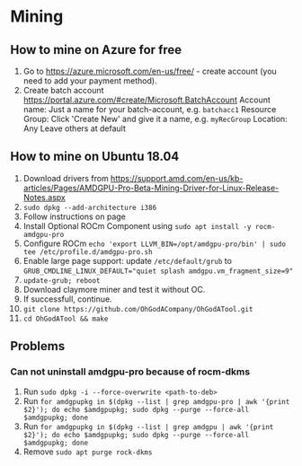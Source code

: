 # Mining

## How to mine on Azure for free
1. Go to https://azure.microsoft.com/en-us/free/ - create account (you need to add your payment method).
2. Create batch account https://portal.azure.com/#create/Microsoft.BatchAccount
    Account name: Just a name for your batch-account, e.g. `batchacc1`
    Resource Group: Click 'Create New' and give it a name, e.g. `myRecGroup`
    Location: Any
    Leave others at default

## How to mine on Ubuntu 18.04
1. Download drivers from https://support.amd.com/en-us/kb-articles/Pages/AMDGPU-Pro-Beta-Mining-Driver-for-Linux-Release-Notes.aspx
2. `sudo dpkg --add-architecture i386`
3. Follow instructions on page
4. Install Optional ROCm Component using `sudo apt install -y rocm-amdgpu-pro`
5. Configure ROCm `echo 'export LLVM_BIN=/opt/amdgpu-pro/bin' | sudo tee /etc/profile.d/amdgpu-pro.sh`
6. Enable large page support: update `/etc/default/grub` to `GRUB_CMDLINE_LINUX_DEFAULT="quiet splash amdgpu.vm_fragment_size=9"`
7. `update-grub; reboot`
8. Download claymore miner and test it without OC.
9. If successfull, continue.
10. `git clone https://github.com/OhGodACompany/OhGodATool.git`
11. `cd OhGodATool && make`

## Problems
### Can not uninstall amdgpu-pro because of rocm-dkms
1. Run `sudo dpkg -i --force-overwrite <path-to-deb>`
2. Run `for amdgpupkg in $(dpkg --list | grep amdgpu-pro | awk '{print $2}'); do echo $amdgpupkg; sudo dpkg --purge --force-all $amdgpupkg; done`
3. Run `for amdgpupkg in $(dpkg --list | grep amdgpu | awk '{print $2}'); do echo $amdgpupkg; sudo dpkg --purge --force-all $amdgpupkg; done`
4. Remove `sudo apt purge rock-dkms`
